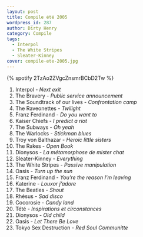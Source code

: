 ```yaml
---
layout: post
title: Compile été 2005
wordpress_id: 287
author: Dirty Henry
category: Compile
tags:
  - Interpol
  - The White Stripes
  - Sleater-Kinney
cover: compile-ete-2005.jpg
---
```


{% spotify 2TzAo2ZVgcZnsmrBCbD2Tw %}

1. Interpol - _Next exit_
1. The Bravery - _Public service announcement_
1. The Soundtrack of our lives - _Confrontation camp_
1. The Raveonettes - _Twilight_
1. Franz Ferdinand - _Do you want to_
1. Kaiser Chiefs - _I predict a riot_
1. The Subways - _Oh yeah_
1. The Warlocks - _Stickman blues_
1. Troy von Balthazar - _Heroic little sisters_
1. The Rakes - _Open Book_
1. Dionysos - _La métamorphose de mister chat_
1. Sleater-Kinney - _Everything_
1. The White Stripes - _Passive manipulation_
1. Oasis - _Turn up the sun_
1. Franz Ferdinand - _You’re the reason I’m leaving_
1. Katerine - _Louxor j’adore_
1. The Beatles - _Shout_
1. Rhésus - _Sad disco_
1. Cocorosie - _Candy land_
1. Tété - _Inspirations et circonstances_
1. Dionysos - _Old child_
1. Oasis - _Let There Be Love_
1. Tokyo Sex Destruction - _Red Soul Communitte_
